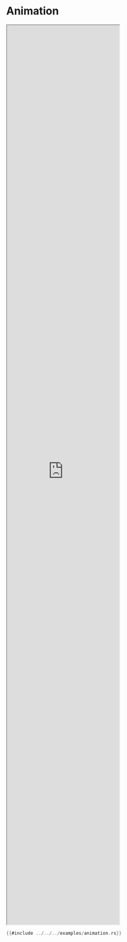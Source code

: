 # Animation

<iframe style="height:60dvh;" src="https://demo.beetmash.com?example=animation"></iframe>

```rust
{{#include ../../../examples/animation.rs}}
```